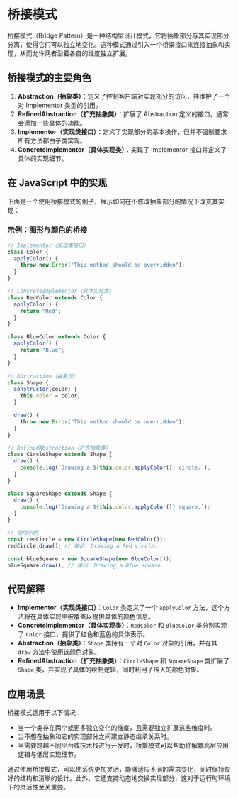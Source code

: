 # 桥接模式

桥接模式（Bridge Pattern）是一种结构型设计模式，它将抽象部分与其实现部分分离，使得它们可以独立地变化。这种模式通过引入一个桥梁接口来连接抽象和实现，从而允许两者沿着各自的维度独立扩展。

## 桥接模式的主要角色

1. **Abstraction（抽象类）**：定义了控制客户端对实现部分的访问，并维护了一个对 Implementor 类型的引用。
2. **RefinedAbstraction（扩充抽象类）**：扩展了 Abstraction 定义的接口，通常会添加一些具体的功能。
3. **Implementor（实现类接口）**：定义了实现部分的基本操作，但并不强制要求所有方法都由子类实现。
4. **ConcreteImplementor（具体实现类）**：实现了 Implementor 接口并定义了具体的实现细节。

## 在 JavaScript 中的实现

下面是一个使用桥接模式的例子，展示如何在不修改抽象部分的情况下改变其实现：

### 示例：图形与颜色的桥接

```javascript
// Implementor（实现类接口）
class Color {
  applyColor() {
    throw new Error("This method should be overridden");
  }
}

// ConcreteImplementor（具体实现类）
class RedColor extends Color {
  applyColor() {
    return "Red";
  }
}

class BlueColor extends Color {
  applyColor() {
    return "Blue";
  }
}

// Abstraction（抽象类）
class Shape {
  constructor(color) {
    this.color = color;
  }

  draw() {
    throw new Error("This method should be overridden");
  }
}

// RefinedAbstraction（扩充抽象类）
class CircleShape extends Shape {
  draw() {
    console.log(`Drawing a ${this.color.applyColor()} circle.`);
  }
}

class SquareShape extends Shape {
  draw() {
    console.log(`Drawing a ${this.color.applyColor()} square.`);
  }
}

// 使用示例
const redCircle = new CircleShape(new RedColor());
redCircle.draw(); // 输出: Drawing a Red circle.

const blueSquare = new SquareShape(new BlueColor());
blueSquare.draw(); // 输出: Drawing a Blue square.
```

## 代码解释

- **Implementor（实现类接口）**：`Color` 类定义了一个 `applyColor` 方法，这个方法将在具体实现中被覆盖以提供具体的颜色信息。
- **ConcreteImplementor（具体实现类）**：`RedColor` 和 `BlueColor` 类分别实现了 `Color` 接口，提供了红色和蓝色的具体表示。
- **Abstraction（抽象类）**：`Shape` 类持有一个对 `Color` 对象的引用，并在其 `draw` 方法中使用该颜色对象。
- **RefinedAbstraction（扩充抽象类）**：`CircleShape` 和 `SquareShape` 类扩展了 `Shape` 类，并实现了具体的绘制逻辑，同时利用了传入的颜色对象。

## 应用场景

桥接模式适用于以下情况：

- 当一个类存在两个或更多独立变化的维度，且需要独立扩展这些维度时。
- 当不想在抽象和它的实现部分之间建立静态继承关系时。
- 当需要跨越不同平台或技术栈进行开发时，桥接模式可以帮助你解耦高层应用逻辑与低层实现细节。

通过使用桥接模式，可以使系统更加灵活，能够适应不同的需求变化，同时保持良好的结构和清晰的设计。此外，它还支持动态地交换实现部分，这对于运行时环境下的灵活性至关重要。

